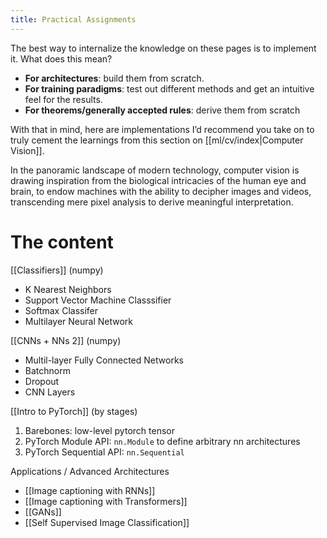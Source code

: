 ```yaml
---
title: Practical Assignments
---
```

The best way to internalize the knowledge on these pages is to implement it. What does this mean?
- **For architectures**: build them from scratch.
- **For training paradigms**: test out different methods and get an intuitive feel for the results.
- **For theorems/generally accepted rules**: derive them from scratch

With that in mind, here are implementations I’d recommend you take on to truly cement the learnings from this section on [[ml/cv/index|Computer Vision]].

In the panoramic landscape of modern technology, computer vision is drawing inspiration from the biological intricacies of the human eye and brain, to endow machines with the ability to decipher images and videos, transcending mere pixel analysis to derive meaningful interpretation.
# The content

[[Classifiers]] (numpy)
- K Nearest Neighbors
- Support Vector Machine Classsifier
- Softmax Classifer
- Multilayer Neural Network

[[CNNs + NNs 2]] (numpy)
- Multil-layer Fully Connected Networks
- Batchnorm
- Dropout
- CNN Layers

[[Intro to PyTorch]] (by stages)
1. Barebones: low-level pytorch tensor
2. PyTorch Module API: `nn.Module` to define arbitrary nn architectures
3. PyTorch Sequential API: `nn.Sequential`

Applications / Advanced Architectures
- [[Image captioning with RNNs]]
- [[Image captioning with Transformers]]
- [[GANs]]
- [[Self Supervised Image Classification]]
